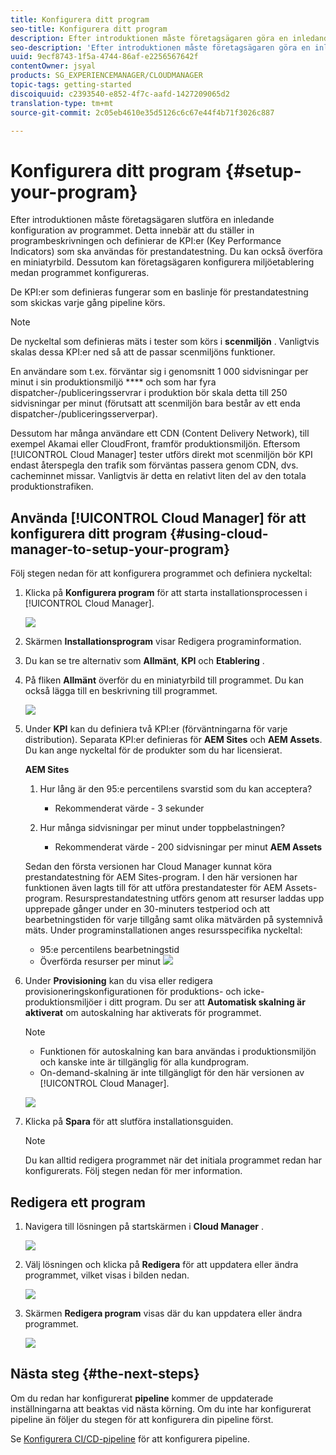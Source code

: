 ```yaml
---
title: Konfigurera ditt program
seo-title: Konfigurera ditt program
description: Efter introduktionen måste företagsägaren göra en inledande konfiguration av programmet.
seo-description: 'Efter introduktionen måste företagsägaren göra en inledande konfiguration av Adobe AEM Cloud Manager. Detta innebär att ange programbeskrivningen och definiera de nyckeltal som ska användas för prestandatestning. '
uuid: 9ecf8743-1f5a-4744-86af-e2256567642f
contentOwner: jsyal
products: SG_EXPERIENCEMANAGER/CLOUDMANAGER
topic-tags: getting-started
discoiquuid: c2393540-e852-4f7c-aafd-1427209065d2
translation-type: tm+mt
source-git-commit: 2c05eb4610e35d5126c6c67e44f4b71f3026c887

---
```



# Konfigurera ditt program {#setup-your-program}

Efter introduktionen måste företagsägaren slutföra en inledande konfiguration av programmet. Detta innebär att du ställer in programbeskrivningen och definierar de KPI:er (Key Performance Indicators) som ska användas för prestandatestning. Du kan också överföra en miniatyrbild. Dessutom kan företagsägaren konfigurera miljöetablering medan programmet konfigureras.

De KPI:er som definieras fungerar som en baslinje för prestandatestning som skickas varje gång pipeline körs.

>[!NOTE]
>
>De nyckeltal som definieras mäts i tester som körs i **scenmiljön** . Vanligtvis skalas dessa KPI:er ned så att de passar scenmiljöns funktioner.
>
>En användare som t.ex. förväntar sig i genomsnitt 1 000 sidvisningar per minut i sin produktionsmiljö **** och som har fyra dispatcher-/publiceringsservrar i produktion bör skala detta till 250 sidvisningar per minut (förutsatt att scenmiljön bara består av ett enda dispatcher-/publiceringsserverpar).
>
>Dessutom har många användare ett CDN (Content Delivery Network), till exempel Akamai eller CloudFront, framför produktionsmiljön. Eftersom [!UICONTROL Cloud Manager] tester utförs direkt mot scenmiljön bör KPI endast återspegla den trafik som förväntas passera genom CDN, dvs. cacheminnet missar. Vanligtvis är detta en relativt liten del av den totala produktionstrafiken.

## Använda [!UICONTROL Cloud Manager] för att konfigurera ditt program {#using-cloud-manager-to-setup-your-program}

Följ stegen nedan för att konfigurera programmet och definiera nyckeltal:

1. Klicka på **Konfigurera program** för att starta installationsprocessen i [!UICONTROL Cloud Manager].

   ![](assets/SetUpProgram1.png)

1. Skärmen **Installationsprogram** visar Redigera programinformation.

1. Du kan se tre alternativ som **Allmänt**, **KPI** och **Etablering** .

1. På fliken **Allmänt** överför du en miniatyrbild till programmet. Du kan också lägga till en beskrivning till programmet.

   ![](assets/Setup_Program-General.png)

1. Under **KPI** kan du definiera två KPI:er (förväntningarna för varje distribution). Separata KPI:er definieras för **AEM Sites** och **AEM Assets**. Du kan ange nyckeltal för de produkter som du har licensierat.

   **AEM Sites**

   1. Hur lång är den 95:e percentilens svarstid som du kan acceptera?

      * Rekommenderat värde - 3 sekunder
   1. Hur många sidvisningar per minut under toppbelastningen?

      * Rekommenderat värde - 200 sidvisningar per minut
   **AEM Assets**

   Sedan den första versionen har Cloud Manager kunnat köra prestandatestning för AEM Sites-program. I den här versionen har funktionen även lagts till för att utföra prestandatester för AEM Assets-program. Resursprestandatestning utförs genom att resurser laddas upp upprepade gånger under en 30-minuters testperiod och att bearbetningstiden för varje tillgång samt olika mätvärden på systemnivå mäts.
Under programinstallationen anges resursspecifika nyckeltal:

   * 95:e percentilens bearbetningstid
   * Överförda resurser per minut
   ![](assets/Setup_Program-KPIs.png)

1. Under **Provisioning** kan du visa eller redigera provisioneringskonfigurationen för produktions- och icke-produktionsmiljöer i ditt program. Du ser att **Automatisk skalning är aktiverat** om autoskalning har aktiverats för programmet.

   >[!NOTE]
   >
   >* Funktionen för autoskalning kan bara användas i produktionsmiljön och kanske inte är tillgänglig för alla kundprogram.
   >* On-demand-skalning är inte tillgängligt för den här versionen av [!UICONTROL Cloud Manager].


   ![](assets/Setup_Program-Provisioning.png)

1. Klicka på **Spara** för att slutföra installationsguiden.

   >[!NOTE]
   >
   >Du kan alltid redigera programmet när det initiala programmet redan har konfigurerats. Följ stegen nedan för mer information.

## Redigera ett program

1. Navigera till lösningen på startskärmen i **Cloud Manager** .

   ![](assets/SetUpProgram5.png)

1. Välj lösningen och klicka på **Redigera** för att uppdatera eller ändra programmet, vilket visas i bilden nedan.

   ![](assets/SetUpProgram6.png)

1. Skärmen **Redigera program** visas där du kan uppdatera eller ändra programmet.

   ![](assets/Editing_Program-screen3.png)

## Nästa steg {#the-next-steps}

Om du redan har konfigurerat **pipeline** kommer de uppdaterade inställningarna att beaktas vid nästa körning. Om du inte har konfigurerat pipeline än följer du stegen för att konfigurera din pipeline först.

Se [Konfigurera CI/CD-pipeline](https://helpx.adobe.com/experience-manager/cloud-manager/using/configuring-pipeline.html) för att konfigurera pipeline.
